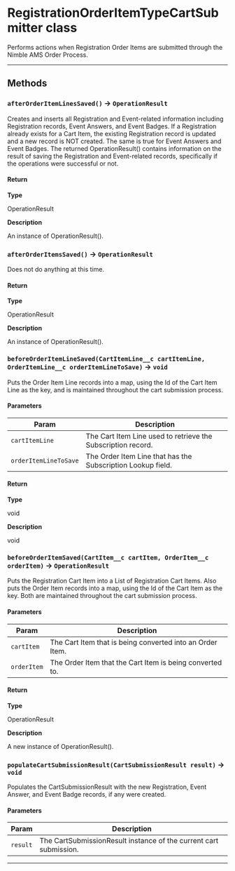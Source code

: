 # RegistrationOrderItemTypeCartSubmitter class

Performs actions when Registration Order Items are submitted through 		the Nimble AMS Order Process.

---
## Methods
### `afterOrderItemLinesSaved()` → `OperationResult`

Creates and inserts all Registration and Event-related information 			including Registration records, Event Answers, and Event Badges. 		If a Registration already exists for a Cart Item, the existing Registration 			record is updated and a new record is NOT created. The same is true for 			Event Answers and Event Badges. 		The returned OperationResult() contains information on the result of saving 			the Registration and Event-related records, specifically if the 			operations were successful or not.

#### Return

**Type**

OperationResult

**Description**

An instance of OperationResult().

### `afterOrderItemsSaved()` → `OperationResult`

Does not do anything at this time.

#### Return

**Type**

OperationResult

**Description**

An instance of OperationResult().

### `beforeOrderItemLineSaved(CartItemLine__c cartItemLine, OrderItemLine__c orderItemLineToSave)` → `void`

Puts the Order Item Line records into a map, using the Id of the Cart 		Item Line as the key, and is maintained throughout the cart submission process.

#### Parameters
|Param|Description|
|-----|-----------|
|`cartItemLine` |  The Cart Item Line used to retrieve the Subscription record. |
|`orderItemLineToSave` |  The Order Item Line that has the Subscription Lookup field. |

#### Return

**Type**

void

**Description**

void

### `beforeOrderItemSaved(CartItem__c cartItem, OrderItem__c orderItem)` → `OperationResult`

Puts the Registration Cart Item into a List of Registration Cart Items. 		Also puts the Order Item records into a map, using the Id of the Cart Item as the key. 		Both are maintained throughout the cart submission process.

#### Parameters
|Param|Description|
|-----|-----------|
|`cartItem` |  The Cart Item that is being converted into an Order Item. |
|`orderItem` |  The Order Item that the Cart Item is being converted to. |

#### Return

**Type**

OperationResult

**Description**

A new instance of OperationResult().

### `populateCartSubmissionResult(CartSubmissionResult result)` → `void`

Populates the CartSubmissionResult with the new Registration, 		Event Answer, and Event Badge records, if any were created.

#### Parameters
|Param|Description|
|-----|-----------|
|`result` |  The CartSubmissionResult instance of the current cart submission. |

---
